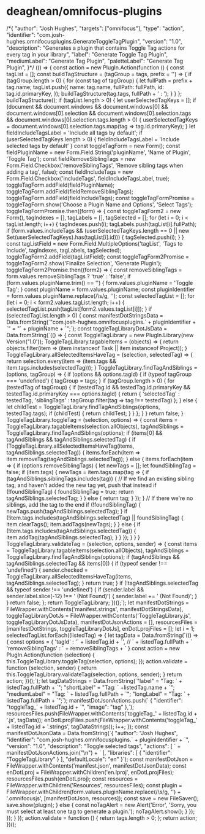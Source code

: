 # deaghean/omnifocus-plugins

 /\*{ "author": "Josh Hughes", "targets": \["omnifocus"\], "type": "action", "identifier": "com.josh-hughes.omnifocusplugins.GenerateToggleTagPlugin", "version": "1.0", "description": "Generates a plugin that contains Toggle Tag actions for every tag in your library", "label": "Generate Toggle Tag Plugin", "mediumLabel": "Generate Tag Plugin", "paletteLabel": "Generate Tag Plugin", }\*/ \(\(\) =&gt; { const action = new PlugIn.Action\(function \(\) { const tagList = \[\]; const buildTagStructure = \(tagGroup = tags, prefix = ''\) =&gt; { if \(tagGroup.length &gt; 0\) { for \(const tag of tagGroup\) { let fullPath = prefix + tag.name; tagList.push\({ name: tag.name, fullPath: fullPath, id: tag.id.primaryKey, }\); buildTagStructure\(tag.tags, fullPath + ' : '\); } } }; buildTagStructure\(\); if \(tagList.length &gt; 0\) { let userSelectedTagKeys = \[\]; if \(document && document.windows && document.windows\[0\] && document.windows\[0\].selection && document.windows\[0\].selection.tags && document.windows\[0\].selection.tags.length &gt; 0\) { userSelectedTagKeys = document.windows\[0\].selection.tags.map\(tag =&gt; tag.id.primaryKey\); } let fieldIncludeTagsLabel = 'Include all tags by default'; if \(userSelectedTagKeys.length &gt; 0\) { fieldIncludeTagsLabel = 'Include selected tags by default' } const toggleTagForm = new Form\(\); const fieldPluginName = new Form.Field.String\('pluginName', 'Name of Plugin', 'Toggle Tag'\); const fieldRemoveSiblingTags = new Form.Field.Checkbox\('removeSiblingTags', 'Remove sibling tags when adding a tag', false\); const fieldIncludeTags = new Form.Field.Checkbox\('includeTags', fieldIncludeTagsLabel, true\); toggleTagForm.addField\(fieldPluginName\); toggleTagForm.addField\(fieldRemoveSiblingTags\); toggleTagForm.addField\(fieldIncludeTags\); const toggleTagFormPromise = toggleTagForm.show\('Choose a Plugin Name and Options', 'Select Tags'\); toggleTagFormPromise.then\(\(form\) =&gt; { const toggleTagForm2 = new Form\(\), tagIndexes = \[\], tagLabels = \[\], tagSelected = \[\]; for \(let i = 0; i &lt; tagList.length; i++\) { tagIndexes.push\(i\); tagLabels.push\(tagList\[i\].fullPath\); if \(form.values.includeTags && \(userSelectedTagKeys.length == 0 \|\| new Set\(userSelectedTagKeys\).has\(tagList\[i\].id\)\)\) { tagSelected.push\(i\); } } const tagListField = new Form.Field.MultipleOptions\('tagList', 'Tags to Include', tagIndexes, tagLabels, tagSelected\); toggleTagForm2.addField\(tagListField\); const toggleTagForm2Promise = toggleTagForm2.show\('Finalize Selection', 'Generate Plugin'\); toggleTagForm2Promise.then\(\(form2\) =&gt; { const removeSiblingTags = form.values.removeSiblingTags ? 'true' : 'false'; if \(form.values.pluginName.trim\(\) == ''\) { form.values.pluginName = 'Toggle Tag'; } const pluginName = form.values.pluginName; const pluginIdentifier = form.values.pluginName.replace\(/\s/g, ''\); const selectedTagList = \[\]; for \(let i = 0; i &lt; form2.values.tagList.length; i++\) { selectedTagList.push\(tagList\[form2.values.tagList\[i\]\]\); } if \(selectedTagList.length &gt; 0\) { const manifestDotStringsData = Data.fromString\(\`"com.josh-hughes.omnifocusplugins.\` + pluginIdentifier + \`" = "\` + pluginName + \`";\`\); const toggleTagLibraryDotJsData = Data.fromString\(\`\(\(\) =&gt; { const ToggleTagLibrary = new PlugIn.Library\(new Version\('1.0'\)\); ToggleTagLibrary.tagableItems = \(objects\) =&gt; { return objects.filter\(item =&gt; \(item instanceof Task \|\| item instanceof Project\)\); } ToggleTagLibrary.allSelectedItemsHaveTag = \(selection, selectedTag\) =&gt; { return selection.every\(item =&gt; \(item.tags && item.tags.includes\(selectedTag\)\)\); } ToggleTagLibrary.findTagAndSiblings = \(options, tagGroup\) =&gt; { if \(options && options.tagId\) { if \(typeof tagGroup === 'undefined'\) { tagGroup = tags; } if \(tagGroup.length &gt; 0\) { for \(testedTag of tagGroup\) { if \(testedTag.id && testedTag.id.primaryKey && testedTag.id.primaryKey === options.tagId\) { return { 'selectedTag' : testedTag, 'siblingTags' : tagGroup.filter\(tag =&gt; tag !== testedTag\) }; } else { let childTest = ToggleTagLibrary.findTagAndSiblings\(options, testedTag.tags\); if \(childTest\) { return childTest; } } }; } } return false; } ToggleTagLibrary.toggleTag = \(selection, options\) =&gt; { const items = ToggleTagLibrary.tagableItems\(selection.allObjects\), tagAndSiblings = ToggleTagLibrary.findTagAndSiblings\(options\); if \(items\[0\] && tagAndSiblings && tagAndSiblings.selectedTag\) { if \(ToggleTagLibrary.allSelectedItemsHaveTag\(items, tagAndSiblings.selectedTag\)\) { items.forEach\(item =&gt; item.removeTag\(tagAndSiblings.selectedTag\)\); } else { items.forEach\(item =&gt; { if \(options.removeSiblingTags\) { let newTags = \[\]; let foundSiblingTag = false; if \(item.tags\) { newTags = item.tags.map\(tag =&gt; { if \(tagAndSiblings.siblingTags.includes\(tag\)\) { // If we find an existing sibling tag, and haven't added the new tag yet, push that instead if \(!foundSiblingTag\) { foundSiblingTag = true; return tagAndSiblings.selectedTag; } } else { return tag; } }\); } // If there we're no siblings, add the tag to the end if \(!foundSiblingTag\) { newTags.push\(tagAndSiblings.selectedTag\); } if \(!item.tags.includes\(tagAndSiblings.selectedTag\) \|\| foundSiblingTag\) { item.clearTags\(\); item.addTags\(newTags\); } } else { if \(!item.tags.includes\(tagAndSiblings.selectedTag\)\) { item.addTag\(tagAndSiblings.selectedTag\); } } }\); } } } ToggleTagLibrary.validateTag = \(selection, options, sender\) =&gt; { const items = ToggleTagLibrary.tagableItems\(selection.allObjects\), tagAndSiblings = ToggleTagLibrary.findTagAndSiblings\(options\); if \(tagAndSiblings && tagAndSiblings.selectedTag && items\[0\]\) { if \(typeof sender !== 'undefined'\) { sender.checked = ToggleTagLibrary.allSelectedItemsHaveTag\(items, tagAndSiblings.selectedTag\); } return true; } if \(!tagAndSiblings.selectedTag && typeof sender !== 'undefined'\) { if \(sender.label && sender.label.slice\(-12\) !== ' \(Not Found\)'\) { sender.label += ' \(Not Found\)'; } } return false; }; return ToggleTagLibrary; }\)\(\);\`\); let manifestDotStrings = FileWrapper.withContents\('manifest.strings', manifestDotStringsData\), toggleTagLibraryDotJs = FileWrapper.withContents\('ToggleTagLibrary.js', toggleTagLibraryDotJsData\), manifestDotJsonActions = \[\], resourcesFiles = \[manifestDotStrings, toggleTagLibraryDotJs\], enDotLprojFiles = \[\]; let i = 1; selectedTagList.forEach\(\(listedTag\) =&gt; { let tagData = Data.fromString\(\`\(\(\) =&gt; { const options = { 'tagId' : '\` + listedTag.id + \`', // \` + listedTag.fullPath + \` 'removeSiblingTags' : \` + removeSiblingTags + \` } const action = new PlugIn.Action\(function \(selection\) { this.ToggleTagLibrary.toggleTag\(selection, options\); }\); action.validate = function \(selection, sender\) { return this.ToggleTagLibrary.validateTag\(selection, options, sender\); } return action; }\)\(\);\`\); let tagDataStrings = Data.fromString\(\`"label" = "Tag: \` + listedTag.fullPath + \`"; "shortLabel" = "Tag: \` +listedTag.name + \`"; "mediumLabel" = "Tag: \` + listedTag.fullPath + \`"; "longLabel" = "Tag: \` + listedTag.fullPath + \`";\`\); manifestDotJsonActions.push\(\` { "identifier": "toggleTag\_\` + listedTag.id + \`", "image": "tag" },\`\); resourcesFiles.push\(FileWrapper.withContents\('toggleTag\_' + listedTag.id + '.js', tagData\)\); enDotLprojFiles.push\(FileWrapper.withContents\('toggleTag\_' + listedTag.id + '.strings', tagDataStrings\)\); i++; }\); const manifestDotJsonData = Data.fromString\(\`{ "author": "Josh Hughes", "identifier": "com.josh-hughes.omnifocusplugins.\` + pluginIdentifier + \`", "version": "1.0", "description": "Toggle selected tags", "actions": \[ \` + manifestDotJsonActions.join\("\n"\) + \` \], "libraries": \[ { "identifier": "ToggleTagLibrary" } \], "defaultLocale": "en" }\`\); const manifestDotJson = FileWrapper.withContents\('manifest.json', manifestDotJsonData\); const enDotLproj = FileWrapper.withChildren\('en.lproj', enDotLprojFiles\); resourcesFiles.push\(enDotLproj\); const resources = FileWrapper.withChildren\('Resources', resourcesFiles\); const plugin = FileWrapper.withChildren\(form.values.pluginName.replace\(/\s/g, ''\) + '.omnifocusjs', \[manifestDotJson, resources\]\); const save = new FileSaver\(\); save.show\(plugin\); } else { const noTagAlert = new Alert\('Error', 'Sorry, you must select at least one tag to generate a plugin.'\); noTagAlert.show\(\); } }\); }\); } }\); action.validate = function \(\) { return tags.length &gt; 0; }; return action; }\)\(\);

